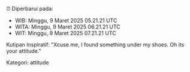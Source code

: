 ⏰ Diperbarui pada:
- WIB: Minggu, 9 Maret 2025 05.21.21 UTC
- WITA: Minggu, 9 Maret 2025 06.21.21 UTC
- WIT: Minggu, 9 Maret 2025 07.21.21 UTC

Kutipan Inspiratif:
"Xcuse me, I found something under my shoes. Oh its your attitude."


Kategori: attitude


